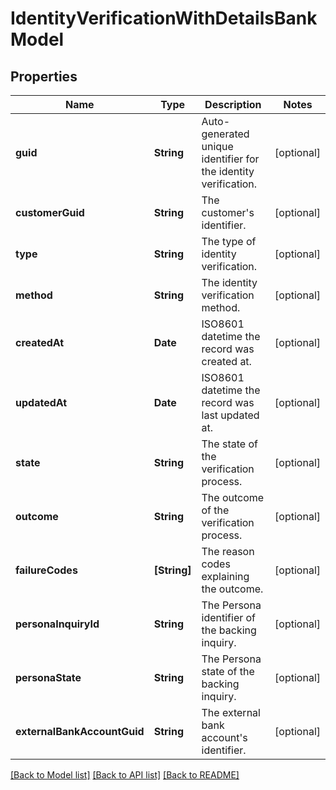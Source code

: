 # IdentityVerificationWithDetailsBankModel

## Properties
Name | Type | Description | Notes
------------ | ------------- | ------------- | -------------
**guid** | **String** | Auto-generated unique identifier for the identity verification. | [optional] 
**customerGuid** | **String** | The customer&#39;s identifier. | [optional] 
**type** | **String** | The type of identity verification. | [optional] 
**method** | **String** | The identity verification method. | [optional] 
**createdAt** | **Date** | ISO8601 datetime the record was created at. | [optional] 
**updatedAt** | **Date** | ISO8601 datetime the record was last updated at. | [optional] 
**state** | **String** | The state of the verification process. | [optional] 
**outcome** | **String** | The outcome of the verification process. | [optional] 
**failureCodes** | **[String]** | The reason codes explaining the outcome. | [optional] 
**personaInquiryId** | **String** | The Persona identifier of the backing inquiry. | [optional] 
**personaState** | **String** | The Persona state of the backing inquiry. | [optional] 
**externalBankAccountGuid** | **String** | The external bank account&#39;s identifier. | [optional] 

[[Back to Model list]](../README.md#documentation-for-models) [[Back to API list]](../README.md#documentation-for-api-endpoints) [[Back to README]](../README.md)


